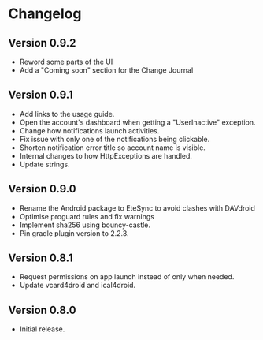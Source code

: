 # Changelog

## Version 0.9.2
* Reword some parts of the UI
* Add a "Coming soon" section for the Change Journal

## Version 0.9.1
* Add links to the usage guide.
* Open the account's dashboard when getting a "UserInactive" exception.
* Change how notifications launch activities.
* Fix issue with only one of the notifications being clickable.
* Shorten notification error title so account name is visible.
* Internal changes to how HttpExceptions are handled.
* Update strings.

## Version 0.9.0
* Rename the Android package to EteSync to avoid clashes with DAVdroid
* Optimise proguard rules and fix warnings
* Implement sha256 using bouncy-castle.
* Pin gradle plugin version to 2.2.3.

## Version 0.8.1
* Request permissions on app launch instead of only when needed.
* Update vcard4droid and ical4droid.

## Version 0.8.0
* Initial release.
